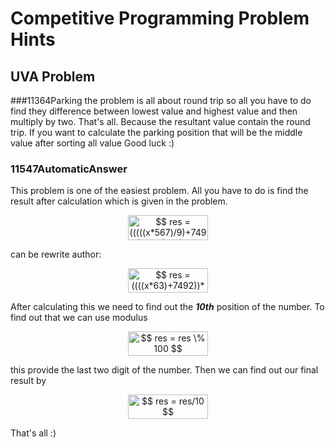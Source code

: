 # Competitive Programming Problem Hints
## UVA Problem
###11364Parking
the problem is all about round trip so all you have to do find they difference between lowest value and highest value and then multiply by two. That's all.
Because the resultant value contain the round trip. If you want to calculate the parking position that will be the middle value after sorting all value
Good luck :)

### 11547AutomaticAnswer
This problem is one of the easiest problem. All you have to do is find the result after calculation which is given in the problem.

<p align="center"><img alt="$$&#10; res = (((((x*567)/9)+7492)*235)/47)-498 &#10;$$" src="svgs/32737e0a8d5a4cf32ba3ab1b74902ab7.png?invert_in_darkmode" align=middle width="127.89183pt" height="39.30498pt"/></p>

can be rewrite author:

<p align="center"><img alt="$$&#10; res = ((((x*63)+7492))*5)-498 &#10;$$" src="svgs/32737e0a8d5a4cf32ba3ab1b74902ab7.png?invert_in_darkmode" align=middle width="127.89183pt" height="39.30498pt"/></p>

After calculating this we need to find out the _**10th**_ position of the number.
To find out that we can use modulus

<p align="center"><img alt="$$&#10; res = res \% 100 &#10;$$" src="svgs/32737e0a8d5a4cf32ba3ab1b74902ab7.png?invert_in_darkmode" align=middle width="127.89183pt" height="39.30498pt"/></p>

this provide the last two digit of the number. Then we can find out our final result by

<p align="center"><img alt="$$&#10; res = res/10 &#10;$$" src="svgs/32737e0a8d5a4cf32ba3ab1b74902ab7.png?invert_in_darkmode" align=middle width="127.89183pt" height="39.30498pt"/></p>

That's all :)
